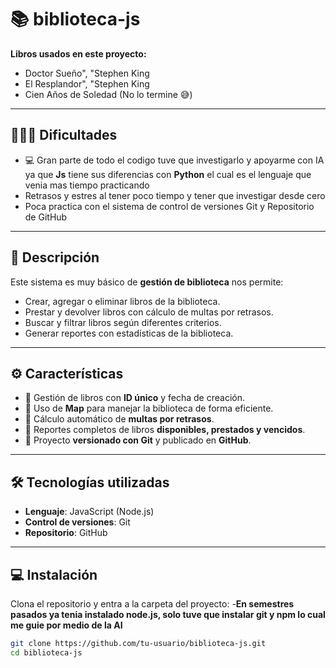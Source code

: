 # 📚 biblioteca-js

**Libros usados en este proyecto:** 
* Doctor Sueño", "Stephen King
* El Resplandor", "Stephen King
* Cien Años de Soledad (No lo termine 😅)

---

## 🧐😮‍💨 Dificultades
- 💻 Gran parte de todo el codigo tuve que investigarlo y apoyarme con IA ya que **Js** tiene sus diferencias con **Python** el cual es el lenguaje que venia mas tiempo practicando  
-  Retrasos y estres al tener poco tiempo y tener que investigar desde cero
-  Poca practica con el sistema de control de versiones Git y Repositorio de GitHub 

---


## 📝 Descripción
Este sistema es muy básico de **gestión de biblioteca** nos permite: 
- Crear, agregar o eliminar libros de la biblioteca.  
- Prestar y devolver libros con cálculo de multas por retrasos.  
- Buscar y filtrar libros según diferentes criterios.  
- Generar reportes con estadísticas de la biblioteca.

---

## ⚙️ Características
- 📌 Gestión de libros con **ID único** y fecha de creación.  
- 📌 Uso de **Map** para manejar la biblioteca de forma eficiente.  
- 📌 Cálculo automático de **multas por retrasos**.  
- 📌 Reportes completos de libros **disponibles, prestados y vencidos**.  
- 📌 Proyecto **versionado con Git** y publicado en **GitHub**.

---

## 🛠 Tecnologías utilizadas
- **Lenguaje**: JavaScript (Node.js)  
- **Control de versiones**: Git  
- **Repositorio**: GitHub

---

## 💻 Instalación
Clona el repositorio y entra a la carpeta del proyecto:
-**En semestres pasados ya tenia instalado node.js, solo tuve que instalar git y npm lo cual me guie por medio
de la AI**
```bash
git clone https://github.com/tu-usuario/biblioteca-js.git
cd biblioteca-js
